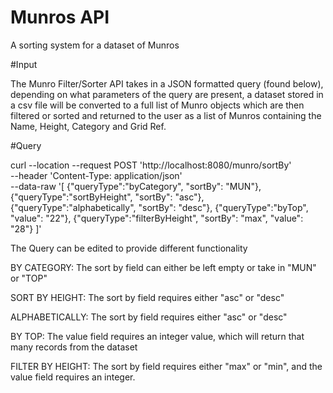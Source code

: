 # Munros API
A sorting system for a dataset of Munros

#Input

The Munro Filter/Sorter API takes in a JSON formatted query (found below), depending on what parameters of the query are present, a dataset stored in a csv file will be converted to 
a full list of Munro objects which are then filtered or sorted and returned to the user as a list of Munros containing the Name, Height, Category and Grid Ref.

#Query

curl --location --request POST 'http://localhost:8080/munro/sortBy' \
--header 'Content-Type: application/json' \
--data-raw '[
  {"queryType":"byCategory", "sortBy": "MUN"},
  {"queryType":"sortByHeight", "sortBy": "asc"},
  {"queryType":"alphabetically", "sortBy": "desc"},
  {"queryType":"byTop", "value": "22"},
  {"queryType":"filterByHeight", "sortBy": "max", "value": "28"}
]'

The Query can be edited to provide different functionality

BY CATEGORY: 
  The sort by field can either be left empty or take in "MUN" or "TOP"

SORT BY HEIGHT:
  The sort by field requires either "asc" or "desc"

ALPHABETICALLY:
  The sort by field requires either "asc" or "desc"

BY TOP:
  The value field requires an integer value, which will return that many records from the dataset

FILTER BY HEIGHT:
  The sort by field requires either "max" or "min", and the value field requires an integer. 